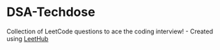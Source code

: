 # DSA-Techdose
Collection of LeetCode questions to ace the coding interview! - Created using [LeetHub](https://github.com/QasimWani/LeetHub)
